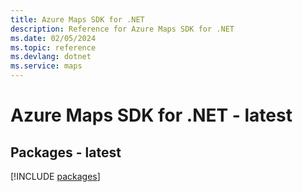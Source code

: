 ```yaml
---
title: Azure Maps SDK for .NET
description: Reference for Azure Maps SDK for .NET
ms.date: 02/05/2024
ms.topic: reference
ms.devlang: dotnet
ms.service: maps
---
```

# Azure Maps SDK for .NET - latest
## Packages - latest
[!INCLUDE [packages](maps-index.md)]